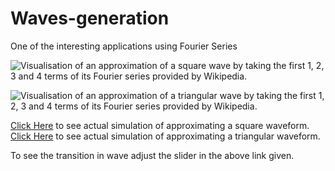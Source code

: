 # Waves-generation
One of the interesting applications using Fourier Series

![Visualisation of an approximation of a square wave by taking the first 1, 2, 3 and 4 terms of its Fourier series provided by Wikipedia.](https://upload.wikimedia.org/wikipedia/commons/1/1a/Fourier_series_square_wave_circles_animation.gif)

![Visualisation of an approximation of a triangular wave by taking the first 1, 2, 3 and 4 terms of its Fourier series provided by Wikipedia.](https://upload.wikimedia.org/wikipedia/commons/7/7e/Fourier_series_sawtooth_wave_circles_animation.gif)

[Click Here](https://editor.p5js.org/sankethire98@gmail.com/full/rym92Jzx4) to see actual simulation of approximating a square waveform.
[Click Here](https://editor.p5js.org/sankethire98@gmail.com/full/ByUvUTdg4) to see actual simulation of approximating a triangular waveform.

To see the transition in wave adjust the slider in the above link given. 
